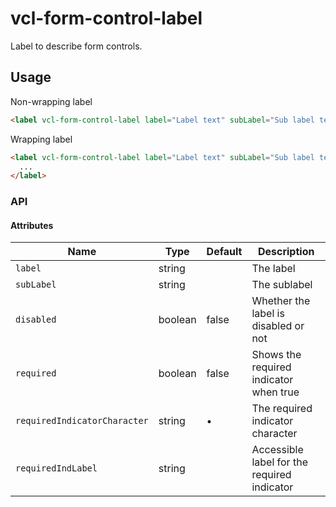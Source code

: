 # vcl-form-control-label

Label to describe form controls.

## Usage

Non-wrapping label

```html
<label vcl-form-control-label label="Label text" subLabel="Sub label text" for="..."></label>
```

Wrapping label

```html
<label vcl-form-control-label label="Label text" subLabel="Sub label text">
  ...
</label>
```

### API

#### Attributes

| Name                         | Type        | Default  | Description
| ---------------------------- | ----------- | -------- |--------------
| `label`                      | string      |          | The label
| `subLabel`                   | string      |          | The sublabel
| `disabled`                   | boolean     | false    | Whether the label is disabled or not
| `required`                   | boolean     | false    | Shows the required indicator when true
| `requiredIndicatorCharacter` | string      | •        | The required indicator character
| `requiredIndLabel`           | string      |          | Accessible label for the required indicator
